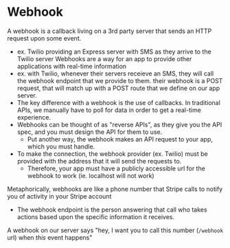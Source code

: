 
# Webhook
A webhook is a callback living on a 3rd party server that sends an HTTP request upon some event.
- ex. Twilio providing an Express server with SMS as they arrive to the Twilio server
Webhooks are a way for an app to provide other applications with real-time information
- ex. with Twilio, whenever their servers receieve an SMS, they will call the webhook endpoint that we provide to them. their webhook is a POST request, that will match up with a POST route that we define on our app server.
- The key difference with a webhook is the use of callbacks. In traditional APIs, we manually have to poll for data in order to get a real-time experience. 
- Webhooks can be thought of as "reverse APIs", as they give you the API spec, and you must design the API for them to use.
	- Put another way, the webhook makes an API request to your app, which you must handle.
- To make the connection, the webhook provider (ex. Twilio) must be provided with the address that it will send the requests to.
	- Therefore, your app must have a publicly accessible url for the webhook to work (ie. localhost will not work)

Metaphorically, webhooks are like a phone number that Stripe calls to notify you of activity in your Stripe account
- The webhook endpoint is the person answering that call who takes actions based upon the specific information it receives.

A webhook on our server says "hey, I want you to call this number (`/webhook` url) when *this* event happens"
